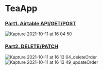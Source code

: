 # TeaApp
### [Part1. Airtable API/GET/POST](https://medium.com/彼得潘的-swift-ios-app-開發教室/麻古茶坊macu-訂飲料app-part1-airtable串接-下載-上傳-9de592c4bdfb)
![Kapture 2021-10-11 at 16 04 50](https://user-images.githubusercontent.com/48798659/137591862-95127bff-db33-4bcf-9035-e5bc1e8f76b2.gif)
### [Part2. DELETE/PATCH](https://alishatsai9.medium.com/ios-麻古茶坊macu-訂飲料app-part2-刪除-修改-70ce8e9b54d8)
![Kapture 2021-10-11 at 16 13 04_deleteOrder](https://user-images.githubusercontent.com/48798659/137592013-41e401f9-4261-4354-8fe3-df4820a97d88.gif)
![Kapture 2021-10-11 at 16 13 49_updateOrder](https://user-images.githubusercontent.com/48798659/137592070-92d3d88d-3ca6-472c-9bb2-eec3a8c1904f.gif)

